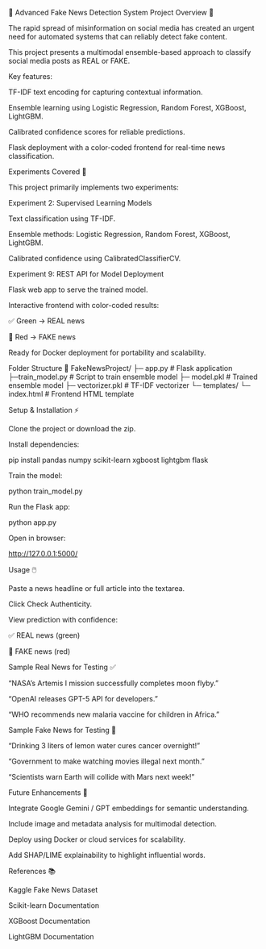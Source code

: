 📰 Advanced Fake News Detection System
Project Overview 🌟

The rapid spread of misinformation on social media has created an urgent need for automated systems that can reliably detect fake content.

This project presents a multimodal ensemble-based approach to classify social media posts as REAL or FAKE.

Key features:

TF-IDF text encoding for capturing contextual information.

Ensemble learning using Logistic Regression, Random Forest, XGBoost, LightGBM.

Calibrated confidence scores for reliable predictions.

Flask deployment with a color-coded frontend for real-time news classification.

Experiments Covered 🔬

This project primarily implements two experiments:

Experiment 2: Supervised Learning Models

Text classification using TF-IDF.

Ensemble methods: Logistic Regression, Random Forest, XGBoost, LightGBM.

Calibrated confidence using CalibratedClassifierCV.

Experiment 9: REST API for Model Deployment

Flask web app to serve the trained model.

Interactive frontend with color-coded results:

✅ Green → REAL news

🚨 Red → FAKE news

Ready for Docker deployment for portability and scalability.

Folder Structure 📂
FakeNewsProject/
├─ app.py                  # Flask application
├─train_model.py           # Script to train ensemble model
├─ model.pkl               # Trained ensemble model
├─ vectorizer.pkl          # TF-IDF vectorizer
└─ templates/
    └─ index.html          # Frontend HTML template

Setup & Installation ⚡

Clone the project or download the zip.

Install dependencies:

pip install pandas numpy scikit-learn xgboost lightgbm flask


Train the model:

python train_model.py


Run the Flask app:

python app.py


Open in browser:

http://127.0.0.1:5000/

Usage 🖱️

Paste a news headline or full article into the textarea.

Click Check Authenticity.

View prediction with confidence:

✅ REAL news (green)

🚨 FAKE news (red)

Sample Real News for Testing ✅

“NASA’s Artemis I mission successfully completes moon flyby.”

“OpenAI releases GPT-5 API for developers.”

“WHO recommends new malaria vaccine for children in Africa.”

Sample Fake News for Testing 🚨

“Drinking 3 liters of lemon water cures cancer overnight!”

“Government to make watching movies illegal next month.”

“Scientists warn Earth will collide with Mars next week!”

Future Enhancements 🔧

Integrate Google Gemini / GPT embeddings for semantic understanding.

Include image and metadata analysis for multimodal detection.

Deploy using Docker or cloud services for scalability.

Add SHAP/LIME explainability to highlight influential words.


References 📚

Kaggle Fake News Dataset

Scikit-learn Documentation

XGBoost Documentation

LightGBM Documentation
